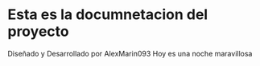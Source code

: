 # Esta es la documnetacion del proyecto
Diseñado y Desarrollado por AlexMarin093
Hoy es una noche maravillosa